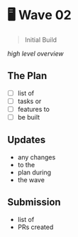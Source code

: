 # :desktop_computer: Wave 02
> Initial Build

_high level overview_

## The Plan

- [ ] list of 
- [ ] tasks or
- [ ] features to
- [ ] be built

## Updates

- any changes
- to the
- plan during
- the wave

## Submission

- list of
- PRs created